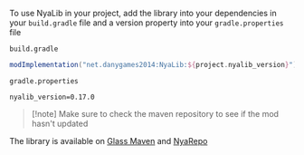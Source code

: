To use NyaLib in your project, add the library into your dependencies in your `build.gradle` file and a version property into your `gradle.properties` file

`build.gradle`
```groovy
modImplementation("net.danygames2014:NyaLib:${project.nyalib_version}")
```


`gradle.properties`
```properties
nyalib_version=0.17.0
```

> [!note] Make sure to check the maven repository to see if the mod hasn't updated

The library is available on [Glass Maven](https://maven.glass-launcher.net/#/releases/net/danygames2014/NyaLib) and [NyaRepo](https://maven.fildand.cz/#/releases/net/danygames2014/NyaLib)
